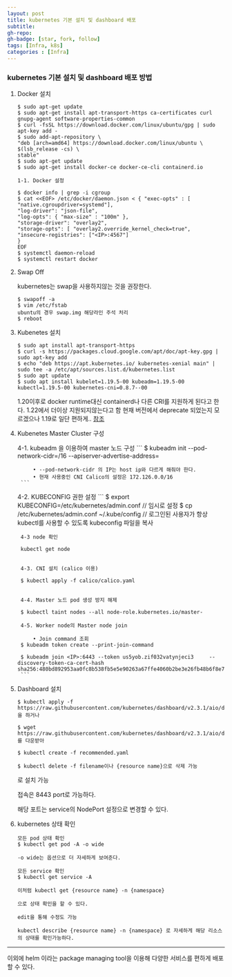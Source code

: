 ```yaml
---
layout: post
title: kubernetes 기본 설치 및 dashboard 배포
subtitle: 
gh-repo: 
gh-badge: [star, fork, follow]
tags: [Infra, k8s]
categories : [Infra]
---
```


### kubernetes 기본 설치 및 dashboard 배포 방법

1. Docker 설치
    ```
	$ sudo apt-get update
	$ sudo apt-get install apt-transport-https ca-certificates curl gnupg-agent software-properties-common
	$ curl -fsSL https://download.docker.com/linux/ubuntu/gpg | sudo apt-key add -
	$ sudo add-apt-repository \
	"deb [arch=amd64] https://download.docker.com/linux/ubuntu \
	$(lsb_release -cs) \
	stable"
	$ sudo apt-get update
	$ sudo apt-get install docker-ce docker-ce-cli containerd.io

	1-1. Docker 설정

	$ docker info | grep -i cgroup 
	$ cat <<EOF> /etc/docker/daemon.json < { "exec-opts" : [ "native.cgroupdriver=systemd"],
	"log-driver": "json-file",
	"log-opts": { "max-size" : "100m" },
	"storage-driver": "overlay2",
	"storage-opts": [ "overlay2.override_kernel_check=true",
	"insecure-registries": ["<IP>:4567"]
	}
	EOF
	$ systemctl daemon-reload
	$ systemctl restart docker
	```

2. Swap Off

	kubernetes는 swap을 사용하지않는 것을 권장한다.

	```
	$ swapoff -a
	$ vim /etc/fstab
	ubuntu의 경우 swap.img 해당라인 주석 처리
	$ reboot
	```

3. Kubenetes 설치
	```
	$ sudo apt install apt-transport-https
	$ curl -s https://packages.cloud.google.com/apt/doc/apt-key.gpg | sudo apt-key add
	$ echo "deb https://apt.kubernetes.io/ kubernetes-xenial main" | sudo tee -a /etc/apt/sources.list.d/kubernetes.list
	$ sudo apt update
	$ sudo apt install kubelet=1.19.5-00 kubeadm=1.19.5-00 kubectl=1.19.5-00 kubernetes-cni=0.8.7--00
	```

	1.20이후로 docker runtime대신 containerd나 다른 CRI를 지원하게 된다고 한다. 1.22에서 더이상 지원되지않는다고 함
	현재 버전에서 deprecate 되었는지 모르겠으나 1.19로 일단 편하게..
	[참조](https://kubernetes.io/blog/2020/12/02/dont-panic-kubernetes-and-docker/)

4. Kubenetes Master Cluster 구성

	4-1. kubeadm 을 이용하여 master 노드 구성
		```
		$ kubeadm init --pod-network-cidr=<IP>/16 --apiserver-advertise-address=<host ip>

			• --pod-network-cidr 의 IP는 host ip와 다르게 해줘야 한다.
			• 현재 사용중인 CNI Calico의 설정은 172.126.0.0/16
		```

	4-2. KUBECONFIG 권한 설정
		```
		$ export KUBECONFIG=/etc/kubernetes/admin.conf // 임시로 설정
		$ cp /etc/kubernetes/admin.conf ~/.kube/config // 로그인된 사용자가 항상 kubectl를 사용할 수 있도록 kubeconfig 파일을 복사

		4-3 node 확인

		kubectl get node


		4-3. CNI 설치 (calico 이용)

		$ kubectl apply -f calico/calico.yaml


		4-4. Master 노드 pod 생성 방지 해제

		$ kubectl taint nodes --all node-role.kubernetes.io/master-

		4-5. Worker node의 Master node join

			• Join command 조회
		$ kubeadm token create --print-join-command

		$ kubeadm join <IP>:6443 --token us5yob.zif032vatynjeci3     --discovery-token-ca-cert-hash sha256:480bd892953aa0fc8b538fb5e5e90263a67ffe4060b2be3e26fb48b6f8e71e63
		```

5. Dashboard 설치

	```
	$ kubectl apply -f https://raw.githubusercontent.com/kubernetes/dashboard/v2.3.1/aio/deploy/recommended.yaml 을 하거나 
 
	$ wget https://raw.githubusercontent.com/kubernetes/dashboard/v2.3.1/aio/deploy/recommended.yaml를 다운받아

	$ kubectl create -f recommended.yaml 

	$ kubectl delete -f filename이나 {resource name}으로 삭제 가능
	```

	로 설치 가능

	접속은 8443 port로 가능하다.

	해당 포트는 service의 NodePort 설정으로 변경할 수 있다.

6. kubernetes 상태 확인
	```
	모든 pod 상태 확인  
	$ kubectl get pod -A -o wide

	-o wide는 옵션으로 더 자세하게 보여준다.

	모든 service 확인  
	$ kubectl get service -A

	이처럼 kubectl get {resource name} -n {namespace}

	으로 상태 확인을 할 수 있다. 

	edit을 통해 수정도 가능

	kubectl describe {resource name} -n {namespace} 로 자세하게 해당 리소스의 상태를 확인가능하다.
	```

---

이외에 helm 이라는  package managing tool을 이용해 다양한 서비스를 편하게 배포할 수 있다.